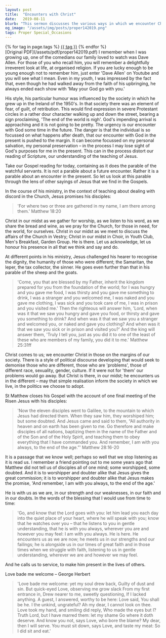 ```yaml
---
layout: post
title:  "Encounters with Christ"
date:   2019-08-11
blurb: "This sermon discusses the various ways in which we encounter Christ in our daily lives. It emphasizes that Christ is present in our midst, in our gatherings, in those who are different from us, and in our strengths and weaknesses. The sermon also explores the theme of service, urging us to make Christ present in the lives of others."
og_image: "/assets/img/posts/proper142019.png"
tags: Proper Special_Occasions
---    
```

<div class="tag-pills">
    {% for tag in page.tags %}
    <a href="{{ site.baseurl }}/tag/{{ tag | slugify }}" class="tag-pill">{{ tag }}</a>
    {% endfor %}
</div>
[Original PDF](/assets/pdf/proper142019.pdf)
I remember when I was growing up, one of the comedians our family loved to watch was Dave Allen. For those of you who recall him, you will remember a delightfully irreverent look at life, at organised religion. If you are lucky enough to be young enough not to remember him, just enter 'Dave Allen' on Youtube and you will see what I mean. Even in my youth, I was impressed by the fact that, even though he had walked away from the faith of his upbringing, he always ended each show with 'May your God go with you.'

His style, his particular humour was influenced by the society in which he grew up in the Ireland of the 1950's. In that society there was an element of fear, of guilt, of retribution. This would find expression in severe Protestant circles in a rather dour character walking up and down the street, bearing a sign proclaiming, 'The end of the world is nigh'. God's impending arrival is approaching and it is not going to be pretty. The urgency is our encounter with God some time in the future. The danger is that the individual is so focussed on what happens after death, that our encounter with God in the present is pushed to the margin. It can become focussed on my personal salvation, my personal preservation – in the process I may lose sight of God's purposes for me in the present. This can in the process distort our reading of Scripture, our understanding of the teaching of Jesus.

Take our Gospel reading for today, containing as it does the parable of the watchful servants. It is not a parable about a future encounter. Rather it is a parable about an encounter in the present. So let us look at this parable through the lens of other sayings of Jesus that we find in the Gospels.

In the course of his ministry, in the context of teaching about dealing with discord in the Church, Jesus promises his disciples:

> 'For where two or three are gathered in my name, I am there among them.' Matthew 18:20

Christ in our midst as we gather for worship, as we listen to his word, as we share the bread and wine, as we pray for the Church, for those in need, for the world, for ourselves. Christ in our midst as we meet to discuss the affairs of the Church in Vestry; Christ in our midst in Choir, in Youth Club, Men's Breakfast, Garden Group. He is there. Let us acknowledge, let us honour his presence in all that we think and say and do.

At different points in his ministry, Jesus challenged his hearer to recognise the dignity, the humanity of those who were different; the Samaritan, the leper, the tax collector, the sinner. He goes even further than that in his parable of the sheep and the goats.

> 'Come, you that are blessed by my Father, inherit the kingdom prepared for you from the foundation of the world; for I was hungry and you gave me food, I was thirsty and you gave me something to drink, I was a stranger and you welcomed me, I was naked and you gave me clothing, I was sick and you took care of me, I was in prison and you visited me.' Then the righteous will answer him, 'Lord, when was it that we saw you hungry and gave you food, or thirsty and gave you something to drink? And when was it that we saw you a stranger and welcomed you, or naked and gave you clothing? And when was it that we saw you sick or in prison and visited you?' And the king will answer them, 'Truly I tell you, just as you did it to one of the least of these who are members of my family, you did it to me.' Matthew 25:31ff

Christ comes to us; we encounter Christ in those on the margins of our society. There is a style of political discourse developing that would seek to demonise those who are different, those who are 'problems', those of different race, sexuality, gender, culture. If it were not for 'them' our problems would go away. But Christ is there, in our midst; he encounters us in the different – may that simple realisation inform the society in which we live, in the politics we choose to adopt.

St Matthew closes his Gospel with the account of one final meeting of the Risen Jesus with his disciples:

> 'Now the eleven disciples went to Galilee, to the mountain to which Jesus had directed them. When they saw him, they worshiped him; but some doubted. And Jesus came and said to them, “All authority in heaven and on earth has been given to me. Go therefore and make disciples of all nations, baptizing them in the name of the Father and of the Son and of the Holy Spirit, and teaching them to obey everything that I have commanded you. And remember, I am with you always, to the end of the age.”' Matthew 28:16-20

It is a passage that we know well; perhaps so well that we stop listening as it is read us. I remember a friend pointing out to me some years ago that Matthew did not tell us of disciples all of one mind; some worshipped, some doubted. And it is to worshipper and doubter alike that Jesus gives the great commission; it is to worshipper and doubter alike that Jesus makes the promise, 'And remember, I am with you always, to the end of the age.'

He is with us as we are, in our strength and our weaknesses, in our faith and in our doubts. In the words of the blessing that I would use from time to time:

> 'Go, and know that the Lord goes with you: let him lead you each day into the quiet place of your heart, where he will speak with you; know that he watches over you – that he listens to you in gentle understanding, that he is with you always, wherever you are and however you may feel: I am with you always. He is here. He encounters us as we are now; he meets us in our strengths and our failings; he is alongside us in our times of great faith and in those times when we struggle with faith, listening to us in gentle understanding, wherever we are and however we may feel.

And he calls us to service, to make him present in the lives of others.

Love bade me welcome – George Herbert

> 'Love bade me welcome: yet my soul drew back, Guilty of dust and sin. But quick-eyed Love, observing me grow slack From my first entrance in, Drew nearer to me, sweetly questioning, If I lacked anything. A guest, I answered, worthy to be here: Love said, You shall be he. I the unkind, ungrateful? Ah my dear, I cannot look on thee. Love took my hand, and smiling did reply, Who made the eyes but I? Truth Lord, but I have marred them: let my shame Go where it doth deserve. And know you not, says Love, who bore the blame? My dear, then I will serve. You must sit down, says Love, and taste my meat: So I did sit and eat.'

